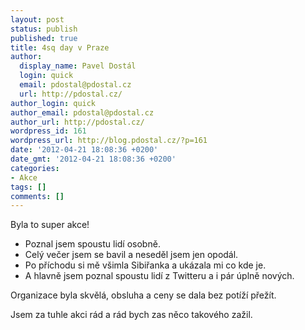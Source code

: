 ```yaml
---
layout: post
status: publish
published: true
title: 4sq day v Praze
author:
  display_name: Pavel Dostál
  login: quick
  email: pdostal@pdostal.cz
  url: http://pdostal.cz/
author_login: quick
author_email: pdostal@pdostal.cz
author_url: http://pdostal.cz/
wordpress_id: 161
wordpress_url: http://blog.pdostal.cz/?p=161
date: '2012-04-21 18:08:36 +0200'
date_gmt: '2012-04-21 18:08:36 +0200'
categories:
- Akce
tags: []
comments: []
---
```

<p>Byla to super akce!</p>
<ul>
<li>Poznal jsem spoustu lidí osobně.</li>
<li>Celý večer jsem se bavil a neseděl jsem jen opodál.</li>
<li>Po příchodu si mě všimla Sibiřanka a ukázala mi co kde je.</li>
<li>A hlavně jsem poznal spoustu lidí z Twitteru a i pár úplně nových.</li>
</ul>
<p>Organizace byla skvělá, obsluha a ceny se dala bez potíží přežít.</p>
<p>Jsem za tuhle akci rád a rád bych zas něco takového zažil.</p>
